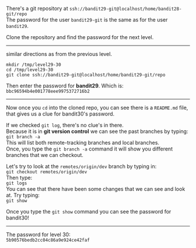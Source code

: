 There's a git repository at `ssh://bandit29-git@localhost/home/bandit28-git/repo`\
The password for the user `bandit29-git` is the same as for the user `bandit29`.

Clone the repository and find the password for the next level.

- - - 

similar directions as from the previous level.

`mkdir /tmp/level29-30`\
`cd /tmp/level29-30`\
`git clone ssh://bandit29-git@localhost/home/bandit29-git/repo`

Then enter the password for **bandit29**.  Which is:\
`bbc96594b4e001778eee9975372716b2`

- - -

Now once you `cd` into the cloned repo, you can see there is a `README.md` file, that gives us a clue for bandit30's password.

If we checked `git log`, there's no clue's in there.\
Because it is in **git version control** we can see the past branches by typing:\
`git branch -a`\
This will list both remote-tracking branches and local branches.\
Once, you type the `git branch -a` command it will show you different branches that we can checkout.

Let's try to look at the `remotes/origin/dev` branch by typing in:\
`git checkout remotes/origin/dev`\
Then type:\
`git logs`\
You can see that there have been some changes that we can see and look at. Try typing:\
`git show`

Once you type the `git show` command you can see the password for bandit30!

- - -

The password for level 30:\
`5b90576bedb2cc04c86a9e924ce42faf`
